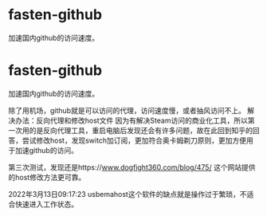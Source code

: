 # fasten-github
加速国内github的访问速度。
# fasten-github
加速国内github的访问速度。

除了用机场，github就是可以访问的代理，访问速度慢，或者抽风访问不上。
解决办法：反向代理和修改host文件
因为有解决Steam访问的商业化工具，所以第一次用的是反向代理工具，重启电脑后发现还会有许多问题，故在此回到知乎的回答，尝试修改host，发现switch加订阅，更加符合奥卡姆剃刀原则，更加方便用于加速github的访问。

第三次测试，发现还是https://www.dogfight360.com/blog/475/ 这个网站提供的host修改方法更可靠。

2022年3月13日09:17:23
usbemahost这个软件的缺点就是操作过于繁琐，不适合快速进入工作状态。
